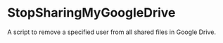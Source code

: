 # StopSharingMyGoogleDrive
A script to remove a specified user from all shared files in Google Drive.
